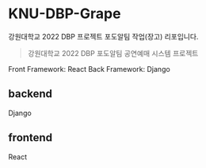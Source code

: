 # KNU-DBP-Grape
강원대학교 2022 DBP 프로젝트 포도알팀 작업(장고) 리포입니다.

> 강원대학교 2022 DBP 포도알팀 공연예매 시스템 프로젝트

Front Framework: React
Back Framework: Django


## backend
Django

## frontend
React
